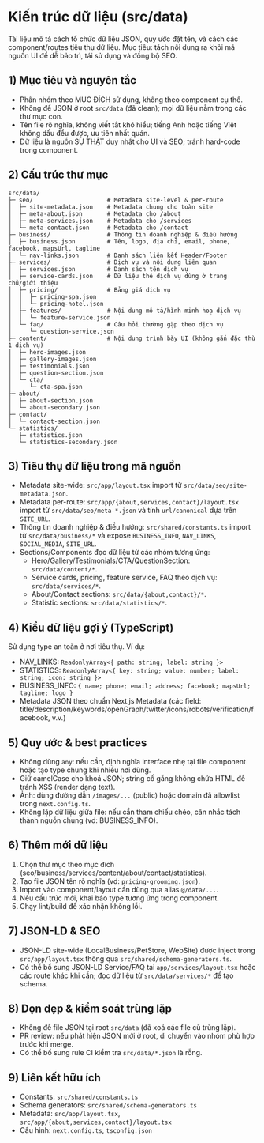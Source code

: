 # Kiến trúc dữ liệu (src/data)

Tài liệu mô tả cách tổ chức dữ liệu JSON, quy ước đặt tên, và cách các component/routes tiêu thụ dữ liệu. Mục tiêu: tách nội dung ra khỏi mã nguồn UI để dễ bảo trì, tái sử dụng và đồng bộ SEO.

## 1) Mục tiêu và nguyên tắc

- Phân nhóm theo MỤC ĐÍCH sử dụng, không theo component cụ thể.
- Không để JSON ở root `src/data` (đã clean); mọi dữ liệu nằm trong các thư mục con.
- Tên file rõ nghĩa, không viết tắt khó hiểu; tiếng Anh hoặc tiếng Việt không dấu đều được, ưu tiên nhất quán.
- Dữ liệu là nguồn SỰ THẬT duy nhất cho UI và SEO; tránh hard-code trong component.

## 2) Cấu trúc thư mục

```text
src/data/
├─ seo/                     # Metadata site-level & per-route
│  ├─ site-metadata.json    # Metadata chung cho toàn site
│  ├─ meta-about.json       # Metadata cho /about
│  ├─ meta-services.json    # Metadata cho /services
│  └─ meta-contact.json     # Metadata cho /contact
├─ business/                # Thông tin doanh nghiệp & điều hướng
│  ├─ business.json         # Tên, logo, địa chỉ, email, phone, facebook, mapsUrl, tagline
│  └─ nav-links.json        # Danh sách liên kết Header/Footer
├─ services/                # Dịch vụ và nội dung liên quan
│  ├─ services.json         # Danh sách tên dịch vụ
│  ├─ service-cards.json    # Dữ liệu thẻ dịch vụ dùng ở trang chủ/giới thiệu
│  ├─ pricing/              # Bảng giá dịch vụ
│  │  ├─ pricing-spa.json
│  │  └─ pricing-hotel.json
│  ├─ features/             # Nội dung mô tả/hình minh hoạ dịch vụ
│  │  └─ feature-service.json
│  └─ faq/                  # Câu hỏi thường gặp theo dịch vụ
│     └─ question-service.json
├─ content/                 # Nội dung trình bày UI (không gắn đặc thù 1 dịch vụ)
│  ├─ hero-images.json
│  ├─ gallery-images.json
│  ├─ testimonials.json
│  ├─ question-section.json
│  └─ cta/
│     └─ cta-spa.json
├─ about/
│  ├─ about-section.json
│  └─ about-secondary.json
├─ contact/
│  └─ contact-section.json
└─ statistics/
   ├─ statistics.json
   └─ statistics-secondary.json
```

## 3) Tiêu thụ dữ liệu trong mã nguồn

- Metadata site-wide: `src/app/layout.tsx` import từ `src/data/seo/site-metadata.json`.
- Metadata per-route: `src/app/{about,services,contact}/layout.tsx` import từ `src/data/seo/meta-*.json` và tính `url/canonical` dựa trên `SITE_URL`.
- Thông tin doanh nghiệp & điều hướng: `src/shared/constants.ts` import từ `src/data/business/*` và expose `BUSINESS_INFO`, `NAV_LINKS`, `SOCIAL_MEDIA`, `SITE_URL`.
- Sections/Components đọc dữ liệu từ các nhóm tương ứng:
  - Hero/Gallery/Testimonials/CTA/QuestionSection: `src/data/content/*`.
  - Service cards, pricing, feature service, FAQ theo dịch vụ: `src/data/services/*`.
  - About/Contact sections: `src/data/{about,contact}/*`.
  - Statistic sections: `src/data/statistics/*`.

## 4) Kiểu dữ liệu gợi ý (TypeScript)

Sử dụng type an toàn ở nơi tiêu thụ. Ví dụ:

- NAV_LINKS: `ReadonlyArray<{ path: string; label: string }>`
- STATISTICS: `ReadonlyArray<{ key: string; value: number; label: string; icon: string }>`
- BUSINESS_INFO: `{ name; phone; email; address; facebook; mapsUrl; tagline; logo }`
- Metadata JSON theo chuẩn Next.js Metadata (các field: title/description/keywords/openGraph/twitter/icons/robots/verification/facebook, v.v.)

## 5) Quy ước & best practices

- Không dùng `any`: nếu cần, định nghĩa interface nhẹ tại file component hoặc tạo type chung khi nhiều nơi dùng.
- Giữ camelCase cho khoá JSON; string cố gắng không chứa HTML để tránh XSS (render dạng text).
- Ảnh: dùng đường dẫn `/images/...` (public) hoặc domain đã allowlist trong `next.config.ts`.
- Không lặp dữ liệu giữa file: nếu cần tham chiếu chéo, cân nhắc tách thành nguồn chung (vd: BUSINESS_INFO).

## 6) Thêm mới dữ liệu

1. Chọn thư mục theo mục đích (seo/business/services/content/about/contact/statistics).
2. Tạo file JSON tên rõ nghĩa (vd: `pricing-grooming.json`).
3. Import vào component/layout cần dùng qua alias `@/data/...`.
4. Nếu cấu trúc mới, khai báo type tương ứng trong component.
5. Chạy lint/build để xác nhận không lỗi.

## 7) JSON-LD & SEO

- JSON-LD site-wide (LocalBusiness/PetStore, WebSite) được inject trong `src/app/layout.tsx` thông qua `src/shared/schema-generators.ts`.
- Có thể bổ sung JSON-LD Service/FAQ tại `app/services/layout.tsx` hoặc các route khác khi cần; đọc dữ liệu từ `src/data/services/*` để tạo schema.

## 8) Dọn dẹp & kiểm soát trùng lặp

- Không để file JSON tại root `src/data` (đã xoá các file cũ trùng lặp).
- PR review: nếu phát hiện JSON mới ở root, di chuyển vào nhóm phù hợp trước khi merge.
- Có thể bổ sung rule CI kiểm tra `src/data/*.json` là rỗng.

## 9) Liên kết hữu ích

- Constants: `src/shared/constants.ts`
- Schema generators: `src/shared/schema-generators.ts`
- Metadata: `src/app/layout.tsx`, `src/app/{about,services,contact}/layout.tsx`
- Cấu hình: `next.config.ts`, `tsconfig.json`
